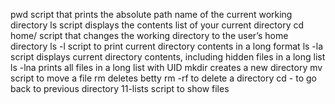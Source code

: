 pwd script that prints the absolute path name of the current working directory
ls script displays the contents list of your current directory
cd home/ script that changes the working directory to the user’s home directory
ls -l script to print current directory contents in a long format
ls -la script displays current directory contents, including hidden files in a long list
ls -lna prints all files in a long list with UID
mkdir creates a new directory
mv script to move a file
rm deletes betty
rm -rf to delete a directory
cd - to go back to previous directory
11-lists script to show files
